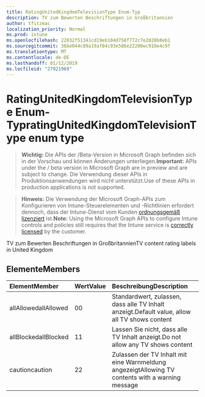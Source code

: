 ```yaml
---
title: RatingUnitedKingdomTelevisionType Enum-Typ
description: TV zum Bewerten Beschriftungen in Großbritannien
author: tfitzmac
localization_priority: Normal
ms.prod: intune
ms.openlocfilehash: 22032f51341cd19eb104d758f772c7e2028b8eb1
ms.sourcegitcommit: 36be044c89a19af84c93e586e22200ec919e4c9f
ms.translationtype: MT
ms.contentlocale: de-DE
ms.lasthandoff: 01/12/2019
ms.locfileid: "27921969"
---
```

# <a name="ratingunitedkingdomtelevisiontype-enum-type"></a><span data-ttu-id="29249-103">RatingUnitedKingdomTelevisionType Enum-Typ</span><span class="sxs-lookup"><span data-stu-id="29249-103">ratingUnitedKingdomTelevisionType enum type</span></span>

> <span data-ttu-id="29249-104">**Wichtig:** Die APIs der /Beta-Version in Microsoft Graph befinden sich in der Vorschau und können Änderungen unterliegen.</span><span class="sxs-lookup"><span data-stu-id="29249-104">**Important:** APIs under the / beta version in Microsoft Graph are in preview and are subject to change.</span></span> <span data-ttu-id="29249-105">Die Verwendung dieser APIs in Produktionsanwendungen wird nicht unterstützt.</span><span class="sxs-lookup"><span data-stu-id="29249-105">Use of these APIs in production applications is not supported.</span></span>

> <span data-ttu-id="29249-106">**Hinweis:** Die Verwendung der Microsoft Graph-APIs zum Konfigurieren von Intune-Steuerelementen und -Richtlinien erfordert dennoch, dass der Intune-Dienst vom Kunden [ordnungsgemäß lizenziert](https://go.microsoft.com/fwlink/?linkid=839381) ist.</span><span class="sxs-lookup"><span data-stu-id="29249-106">**Note:** Using the Microsoft Graph APIs to configure Intune controls and policies still requires that the Intune service is [correctly licensed](https://go.microsoft.com/fwlink/?linkid=839381) by the customer.</span></span>

<span data-ttu-id="29249-107">TV zum Bewerten Beschriftungen in Großbritannien</span><span class="sxs-lookup"><span data-stu-id="29249-107">TV content rating labels in United Kingdom</span></span>
## <a name="members"></a><span data-ttu-id="29249-108">Elemente</span><span class="sxs-lookup"><span data-stu-id="29249-108">Members</span></span>
|<span data-ttu-id="29249-109">Element</span><span class="sxs-lookup"><span data-stu-id="29249-109">Member</span></span>|<span data-ttu-id="29249-110">Wert</span><span class="sxs-lookup"><span data-stu-id="29249-110">Value</span></span>|<span data-ttu-id="29249-111">Beschreibung</span><span class="sxs-lookup"><span data-stu-id="29249-111">Description</span></span>|
|:---|:---|:---|
|<span data-ttu-id="29249-112">allAllowed</span><span class="sxs-lookup"><span data-stu-id="29249-112">allAllowed</span></span>|<span data-ttu-id="29249-113">0</span><span class="sxs-lookup"><span data-stu-id="29249-113">0</span></span>|<span data-ttu-id="29249-114">Standardwert, zulassen, dass alle TV Inhalt anzeigt.</span><span class="sxs-lookup"><span data-stu-id="29249-114">Default value, allow all TV shows content</span></span>|
|<span data-ttu-id="29249-115">allBlocked</span><span class="sxs-lookup"><span data-stu-id="29249-115">allBlocked</span></span>|<span data-ttu-id="29249-116">1</span><span class="sxs-lookup"><span data-stu-id="29249-116">1</span></span>|<span data-ttu-id="29249-117">Lassen Sie nicht, dass alle TV Inhalt anzeigt.</span><span class="sxs-lookup"><span data-stu-id="29249-117">Do not allow any TV shows content</span></span>|
|<span data-ttu-id="29249-118">caution</span><span class="sxs-lookup"><span data-stu-id="29249-118">caution</span></span>|<span data-ttu-id="29249-119">2</span><span class="sxs-lookup"><span data-stu-id="29249-119">2</span></span>|<span data-ttu-id="29249-120">Zulassen der TV Inhalt mit eine Warnmeldung angezeigt</span><span class="sxs-lookup"><span data-stu-id="29249-120">Allowing TV contents with a warning message</span></span>|





